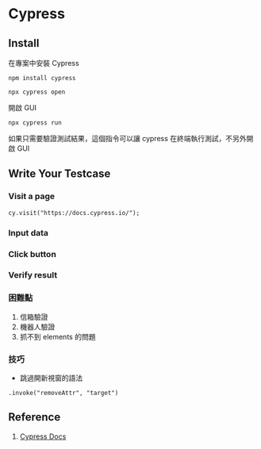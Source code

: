 # Cypress

## Install
在專案中安裝 Cypress 
```
npm install cypress
```

```
npx cypress open
```
開啟 GUI
```
npx cypress run
```
如果只需要驗證測試結果，這個指令可以讓 cypress 在終端執行測試，不另外開啟 GUI
## Write Your Testcase
### Visit a page
```
cy.visit("https://docs.cypress.io/");
```
### Input data
### Click button
### Verify result

### 困難點
1. 信箱驗證
2. 機器人驗證
3. 抓不到 elements 的問題

### 技巧
- 跳過開新視窗的語法
```
.invoke("removeAttr", "target")
```
## Reference
1. [Cypress Docs](https://docs.cypress.io/guides/end-to-end-testing/writing-your-first-end-to-end-test)
